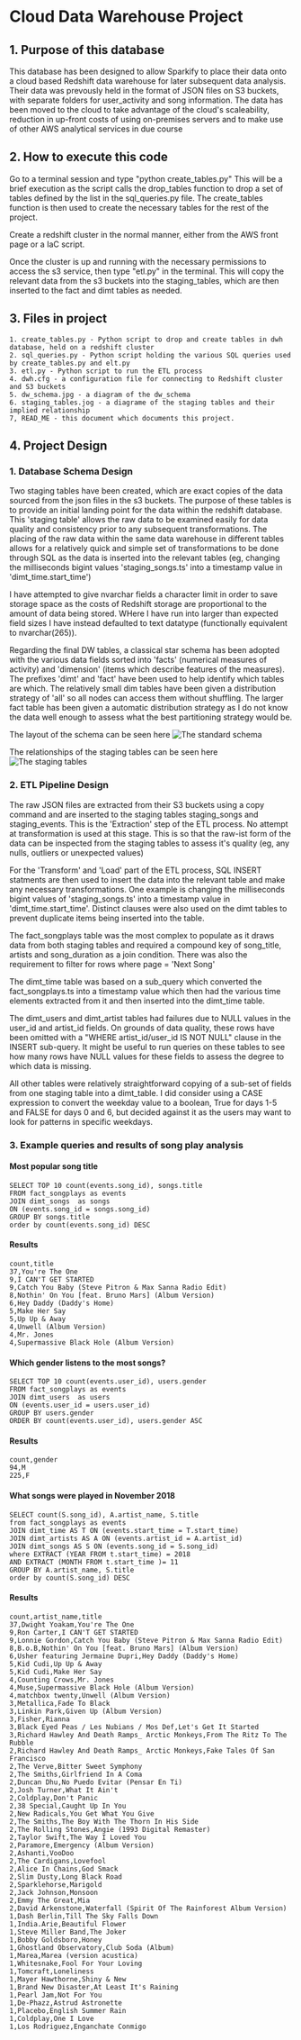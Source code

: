 # Cloud Data Warehouse Project

## 1. Purpose of this database
This database has been designed to allow Sparkify to place their data onto a cloud based Redshift data warehouse for later subsequent data analysis.  Their data was prevously held in the format of JSON files on S3 buckets, with separate folders for user_activity and song information.  The data has been moved to the cloud to take advantage of the cloud's scaleability, reduction in up-front costs of using on-premises servers and to make use of other AWS analytical services in due course 

## 2. How to execute this code
Go to a terminal session and type "python create_tables.py"  This will be a brief execution as the script calls the drop_tables function to drop a set of tables defined by the list in the sql_queries.py file.  The create_tables function is then used to create the necessary tables for the rest of the project.

Create a redshift cluster in the normal manner, either from the AWS front page or a IaC script.

Once the cluster is up and running with the necessary permissions to access the s3 service, then type "etl.py" in the terminal.  This will copy the relevant data from the s3 buckets into the staging_tables, which are then inserted to the fact and dimt tables as needed.

## 3. Files in project
    1. create_tables.py - Python script to drop and create tables in dwh database, held on a redshift cluster
    2. sql_queries.py - Python script holding the various SQL queries used by create_tables.py and elt.py
    3. etl.py - Python script to run the ETL process
    4. dwh.cfg - a configuration file for connecting to Redshift cluster and S3 buckets
    5. dw_schema.jpg - a diagram of the dw_schema
    6. staging_tables.jog - a diagrame of the staging tables and their implied relationship
    7, READ_ME - this document which documents this project.

## 4. Project Design
###    1. Database Schema Design
Two staging tables have been created, which are exact copies of the data sourced from the json files in the s3 buckets.  The purpose of these tables is to provide an initial landing point for the data within the redshift database.  This 'staging table' allows the raw data to be examined easily for data quality and consistency prior to any subsequent transformations.  The placing of the raw data within the same data warehouse in different tables allows for a relatively quick and simple set of transformations to be done through SQL as the data is inserted into the relevant tables (eg, changing the milliseconds bigint values  'staging_songs.ts' into a timestamp value in 'dimt_time.start_time')

I have attempted to give nvarchar fields a character limit in order to save storage space as the costs of Redshift storage are proportional to the amount of data being stored.  WHere I have run into larger than expected field sizes I have instead defaulted to text datatype (functionally equivalent to nvarchar(265)).

Regarding the final DW tables, a classical star schema has been adopted with the various data fields sorted into 'facts' (numerical measures of activity) and 'dimension' (items which describe features of the measures).  The prefixes 'dimt' and 'fact' have been used to help identify which tables are which.  The relatively small dim tables have been given a distribution strategy of 'all' so all nodes can access them without shuffling.  The larger fact table has been given a automatic distribution strategy as I do not know the data well enough to assess what the best partitioning strategy would be.

The layout of the schema can be seen here
![The standard schema](/dw_schema.jpg)

The relationships of the staging tables can be seen here
![The staging tables](/staging_tables.jpg)


###    2. ETL Pipeline Design
The raw JSON files are extracted from their S3 buckets using a copy command and are inserted to the staging tables staging_songs and staging_events.  This is the 'Extraction' step of the ETL process.  No attempt at transformation is used at this stage.  This is so that the raw-ist form of the data can be inspected from the staging tables to assess it's quality (eg, any nulls, outliers or unexpected values)

For the 'Transform' and 'Load' part of the ETL process, SQL INSERT statments are then used to insert the data into the relevant table and make any necessary transformations.  One example is changing the milliseconds bigint values of 'staging_songs.ts' into a timestamp value in 'dimt_time.start_time'.  Distinct clauses were also used on the dimt tables to prevent duplicate items being inserted into the table.  

The fact_songplays table was the most complex to populate as it draws data from both staging tables and required a compound key of song_title, artists and song_duration as a join condition.  There was also the requirement to filter for rows where page = 'Next Song'

The dimt_time table was based on a sub_query which converted the fact_songplays.ts into a timestamp value which then had the various time elements extracted from it and then inserted into the dimt_time table.

The dimt_users and dimt_artist tables had failures due to NULL values in the user_id and artist_id fields.  On grounds of data quality, these rows have been omitted with a "WHERE artist_id/user_id IS NOT NULL" clause in the INSERT sub-query.  It might be useful to run queries on these tables to see how many rows have NULL values for these fields to assess the degree to which data is missing.

All other tables were relatively straightforward copying of a sub-set of fields from one staging table into a dimt_table.  I did consider using a CASE expression to convert the weekday value to a boolean, True for days 1-5 and FALSE for days 0 and 6, but decided against it as the users may want to look for patterns in specific weekdays.


###    3. Example queries and results of song play analysis
#### Most popular song title
    SELECT TOP 10 count(events.song_id), songs.title
    FROM fact_songplays as events
    JOIN dimt_songs  as songs
    ON (events.song_id = songs.song_id)
    GROUP BY songs.title
    order by count(events.song_id) DESC

#### Results
    count,title
    37,You're The One
    9,I CAN'T GET STARTED
    9,Catch You Baby (Steve Pitron & Max Sanna Radio Edit)
    8,Nothin' On You [feat. Bruno Mars] (Album Version)
    6,Hey Daddy (Daddy's Home)
    5,Make Her Say
    5,Up Up & Away
    4,Unwell (Album Version)
    4,Mr. Jones
    4,Supermassive Black Hole (Album Version)
    
#### Which gender listens to the most songs?
    SELECT TOP 10 count(events.user_id), users.gender
    FROM fact_songplays as events
    JOIN dimt_users  as users
    ON (events.user_id = users.user_id)
    GROUP BY users.gender
    ORDER BY count(events.user_id), users.gender ASC
    
#### Results
    count,gender
    94,M
    225,F

#### What songs were played in November 2018
    SELECT count(S.song_id), A.artist_name, S.title
    from fact_songplays as events
    JOIN dimt_time AS T ON (events.start_time = T.start_time)
    JOIN dimt_artists AS A ON (events.artist_id = A.artist_id)
    JOIN dimt_songs AS S ON (events.song_id = S.song_id)
    where EXTRACT (YEAR FROM t.start_time) = 2018
    AND EXTRACT (MONTH FROM t.start_time )= 11
    GROUP BY A.artist_name, S.title
    order by count(S.song_id) DESC

#### Results
    count,artist_name,title
    37,Dwight Yoakam,You're The One
    9,Ron Carter,I CAN'T GET STARTED
    9,Lonnie Gordon,Catch You Baby (Steve Pitron & Max Sanna Radio Edit)
    8,B.o.B,Nothin' On You [feat. Bruno Mars] (Album Version)
    6,Usher featuring Jermaine Dupri,Hey Daddy (Daddy's Home)
    5,Kid Cudi,Up Up & Away
    5,Kid Cudi,Make Her Say
    4,Counting Crows,Mr. Jones
    4,Muse,Supermassive Black Hole (Album Version)
    4,matchbox twenty,Unwell (Album Version)
    3,Metallica,Fade To Black
    3,Linkin Park,Given Up (Album Version)
    3,Fisher,Rianna
    3,Black Eyed Peas / Les Nubians / Mos Def,Let's Get It Started
    3,Richard Hawley And Death Ramps_ Arctic Monkeys,From The Ritz To The Rubble
    2,Richard Hawley And Death Ramps_ Arctic Monkeys,Fake Tales Of San Francisco
    2,The Verve,Bitter Sweet Symphony
    2,The Smiths,Girlfriend In A Coma
    2,Duncan Dhu,No Puedo Evitar (Pensar En Ti)
    2,Josh Turner,What It Ain't
    2,Coldplay,Don't Panic
    2,38 Special,Caught Up In You
    2,New Radicals,You Get What You Give
    2,The Smiths,The Boy With The Thorn In His Side
    2,The Rolling Stones,Angie (1993 Digital Remaster)
    2,Taylor Swift,The Way I Loved You
    2,Paramore,Emergency (Album Version)
    2,Ashanti,VooDoo
    2,The Cardigans,Lovefool
    2,Alice In Chains,God Smack
    2,Slim Dusty,Long Black Road
    2,Sparklehorse,Marigold
    2,Jack Johnson,Monsoon
    2,Emmy The Great,Mia
    2,David Arkenstone,Waterfall (Spirit Of The Rainforest Album Version)
    1,Dash Berlin,Till The Sky Falls Down
    1,India.Arie,Beautiful Flower
    1,Steve Miller Band,The Joker
    1,Bobby Goldsboro,Honey
    1,Ghostland Observatory,Club Soda (Album)
    1,Marea,Marea (version acustica)
    1,Whitesnake,Fool For Your Loving
    1,Tomcraft,Loneliness
    1,Mayer Hawthorne,Shiny & New
    1,Brand New Disaster,At Least It's Raining
    1,Pearl Jam,Not For You
    1,De-Phazz,Astrud Astronette
    1,Placebo,English Summer Rain
    1,Coldplay,One I Love
    1,Los Rodriguez,Enganchate Conmigo
